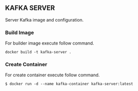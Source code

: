## KAFKA SERVER

Server Kafka image and configuration.

### Build Image

For builder image execute follow command.

```shell
docker build -t kafka-server .
```

### Create Container

For create container execute follow command.

```shell
$ docker run -d --name kafka-container kafka-server:latest
```